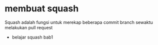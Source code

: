 # membuat squash
Squash adalah fungsi untuk merekap beberapa commit branch sewaktu melakukan pull request

- belajar squash bab1
